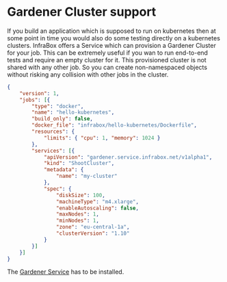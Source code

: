 Gardener Cluster support
========================

If you build an application which is supposed to run on kubernetes then at some point in time  you would also do some testing directly on a kubernetes clusters. InfraBox offers a Service which can provision a Gardener Cluster for your job. This can be extremely useful if you wan to run end-to-end tests and require an empty cluster for it. This provisioned cluster is not shared with any other job. So you can create non-namespaced objects without risking any collision with other jobs in the cluster.

```json
{
    "version": 1,
    "jobs": [{
        "type": "docker",
        "name": "hello-kubernetes",
        "build_only": false,
        "docker_file": "infrabox/hello-kubernetes/Dockerfile",
        "resources": {
            "limits": { "cpu": 1, "memory": 1024 }
        },
        "services": [{
            "apiVersion": "gardener.service.infrabox.net/v1alpha1",
            "kind": "ShootCluster",
            "metadata": {
                "name": "my-cluster"
            },
            "spec": {
                "diskSize": 100,
                "machineType": "m4.xlarge",
                "enableAutoscaling": false,
                "maxNodes": 1,
                "minNodes": 1,
                "zone": "eu-central-1a",
                "clusterVersion": "1.10"
            }
        }]
    }]
}
```

The [Gardener Service](https://github.com/SAP/InfraBox/tree/master/src/services/gardener) has to be installed.
